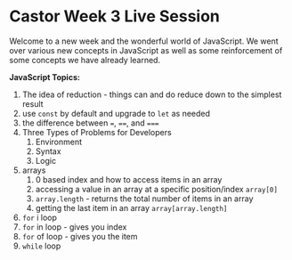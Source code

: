 # Castor Week 3 Live Session

Welcome to a new week and the wonderful world of JavaScript. We went over various new concepts in JavaScript as well as some reinforcement of some concepts we have already learned.

**JavaScript Topics:**

1. The idea of reduction - things can and do reduce down to the simplest result
1. use `const` by default and upgrade to `let` as needed
1. the difference between `=`, `==`, and `===`
1. Three Types of Problems for Developers
    1. Environment
    1. Syntax
    1. Logic
1. arrays
    1. 0 based index and how to access items in an array
    1. accessing a value in an array at a specific position/index `array[0]`
    1. `array.length` - returns the total number of items in an array
    1. getting the last item in an array `array[array.length]`
1. `for` i loop
1. `for` in loop - gives you index
1. `for` of loop - gives you the item
1. `while` loop
